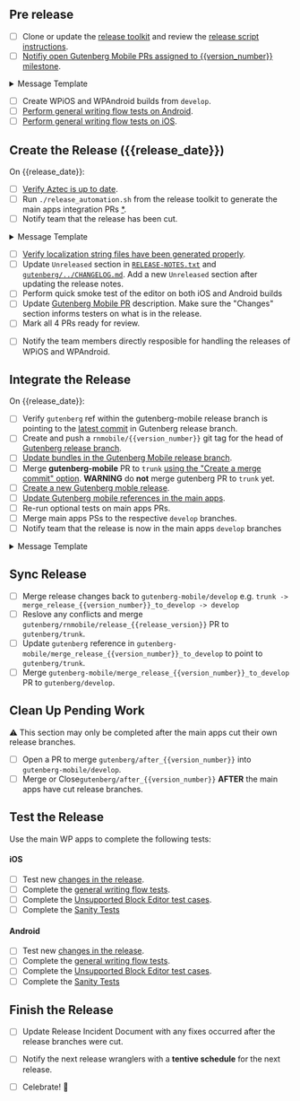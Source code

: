 <!-- Checklist generated by release toolkit -->

<!-- scheduled_release_only -->

## Pre release

- [ ] Clone or update the [release toolkit](https://href.li/?https://github.com/wordpress-mobile/release-toolkit-gutenberg-mobile) and review the [release script instructions](https://github.com/wordpress-mobile/release-toolkit-gutenberg-mobile/blob/develop/Releasing.md).
- [ ] [Notifiy open Gutenberg Mobile PRs assigned to {{version_number}} milestone]({{milestone_url}}).
<details>
<summary>Message Template</summary>
<p>

```markdown
Hello!
We will cut the {{version_number}} release on {{release_date}}.
I plan to circle back and bump this PR to the next milestone then,
but please let me know if you’d rather us work to include this PR in {{version_number}}.
Thanks!
```

</p>
</details>

- [ ] Create WPiOS and WPAndroid builds from `develop`.
- [ ] [Perform general writing flow tests on Android](https://github.com/wordpress-mobile/test-cases/tree/master/test-cases/gutenberg/writing-flow).
- [ ] [Perform general writing flow tests on iOS](https://github.com/wordpress-mobile/test-cases/tree/master/test-cases/gutenberg/writing-flow).

<!-- /scheduled_release_only -->

## Create the Release ({{release_date}})

<!-- scheduled_release_only -->

On {{release_date}}:

<!-- /scheduled_release_only -->

- [ ] [Verify Aztec is up to date](https://github.com/wordpress-mobile/release-toolkit-gutenberg-mobile/blob/develop/Releasing.md#handling-aztec-updates).
- [ ] Run `./release_automation.sh` from the release toolkit to generate the main apps integration PRs [\*](#).
- [ ] Notify team that the release has been cut.
<details>
<summary>Message Template</summary>
<p>

```markdown
⚠️ The gutenberg-mobile {{version_number}} release branches are now cut.
Please do not merge any Gutenberg-related changes into the WPiOS or WPAndroid
develop branches until after the main apps cut their own releases next week.
If you’d like to merge changes now, merge them into the `gutenberg/after_{{version_number}}` branches.
```

</p>
</details>

- [ ] [Verify localization string files have been generated properly](https://github.com/wordpress-mobile/release-toolkit-gutenberg-mobile/blob/develop/Releasing.md).
- [ ] Update `Unreleased` section in [`RELEASE-NOTES.txt`](https://github.com/wordpress-mobile/gutenberg-mobile/blob/develop/RELEASE-NOTES.txt) and [`gutenberg/../CHANGELOG.md`](https://github.com/WordPress/gutenberg/blob/trunk/packages/react-native-editor/CHANGELOG.md). Add a new `Unreleased` section after updating the release notes.
- [ ] Perform quick smoke test of the editor on both iOS and Android builds
- [ ] Update [Gutenberg Mobile PR](https://github.com/wordpress-mobile/gutenberg-mobile/pulls?q=is%3Apr+is%3Aopen+label%3Arelease-process) description. Make sure the "Changes" section informs testers on what is in the release.
- [ ] Mark all 4 PRs ready for review.

<!-- non_scheduled_release_only -->

- [ ] Notify the team members directly resposible for handling the releases of WPiOS and WPAndroid.

<!-- /non_scheduled_release_only -->

<!-- optional_aztec_release -->

<!-- optional_incoming_changes -->

## Integrate the Release

<!-- scheduled_release_only -->

On {{release_date}}:

<!-- /scheduled_release_only -->

- [ ] Verify `gutenberg` ref within the gutenberg-mobile release branch is pointing to the [latest commit](#) in Gutenberg release branch.
- [ ] Create and push a `rnmobile/{{version_number}}` git tag for the head of [Gutenberg release branch](https://github.com/WordPress/gutenberg/branches/all?query=rnmobile%2Frelease).
- [ ] [Update bundles in the Gutenberg Mobile release branch](#).
- [ ] Merge **gutenberg-mobile** PR to `trunk` [using the "Create a merge commit" option](#). **WARNING** do **not** merge gutenberg PR to `trunk` yet.
- [ ] [Create a new Gutenberg moble release](#).
- [ ] [Update Gutenberg mobile references in the main apps](#).
- [ ] Re-run optional tests on main apps PRs.
- [ ] Merge main apps PSs to the respective `develop` branches.
- [ ] Notify team that the release is now in the main apps `develop` branches
<details>
<summary>Message Template</summary>
<p>

```markdown
Hey team. I wanted to let you know that the mobile Gutenberg team has finished integrating
the {{version_number}} Gutenberg release into the WPiOS and WPAndroid `develop` branches.
The integration is ready for the next release cut/build creation when you are available.
Please let me know if you have any questions. Thanks!
```

</p>

</details>

## Sync Release

- [ ] Merge release changes back to `gutenberg-mobile/develop` e.g. `trunk -> merge_release_{{version_number}}_to_develop -> develop`
- [ ] Reslove any conflicts and merge `gutenberg/rnmobile/release_{{release_version}}` PR to `gutenberg/trunk`.
- [ ] Update `gutenberg` reference in `gutenberg-mobile/merge_release_{{version_number}}_to_develop` to point to `gutenberg/trunk`.
- [ ] Merge `gutenberg-mobile/merge_release_{{version_number}}_to_develop` PR to `gutenberg/develop`.

## Clean Up Pending Work

⚠️ This section may only be completed after the main apps cut their own release branches.

- [ ] Open a PR to merge `gutenberg/after_{{version_number}}` into `gutenberg-mobile/develop`.
- [ ] Merge or Close`gutenberg/after_{{version_number}}` **AFTER** the main apps have cut release branches.

## Test the Release

Use the main WP apps to complete the following tests:

#### iOS

- [ ] Test new [changes in the release](https://github.com/wordpress-mobile/gutenberg-mobile/blob/HEAD/RELEASE-NOTES.txt).
- [ ] Complete the [general writing flow tests](https://github.com/wordpress-mobile/test-cases/tree/HEAD/test-cases/gutenberg/writing-flow).
- [ ] Complete the [Unsupported Block Editor test cases](https://github.com/wordpress-mobile/test-cases/blob/HEAD/test-cases/gutenberg/unsupported-block-editing.md#unsupported-block-editing---test-cases).
- [ ] Complete the [Sanity Tests](https://github.com/wordpress-mobile/test-cases/blob/HEAD/test-suites/gutenberg/sanity-test-suites.md)

#### Android

- [ ] Test new [changes in the release](https://github.com/wordpress-mobile/gutenberg-mobile/blob/develop/RELEASE-NOTES.txt).
- [ ] Complete the [general writing flow tests](https://github.com/wordpress-mobile/test-cases/tree/HEAD/test-cases/gutenberg/writing-flow).
- [ ] Complete the [Unsupported Block Editor test cases](https://github.com/wordpress-mobile/test-cases/blob/HEAD/test-cases/gutenberg/unsupported-block-editing.md#unsupported-block-editing---test-cases).
- [ ] Complete the [Sanity Tests](https://href.li/?https://github.com/wordpress-mobile/test-cases/blob/HEAD/test-suites/gutenberg/sanity-test-suites.md)

## Finish the Release

<!-- non_scheduled_release_only -->

- [ ] Update Release Incident Document with any fixes occurred after the release branches were cut.

<!-- /non_scheduled_release_only -->

<!-- scheduled_release_only -->

- [ ] Notify the next release wranglers with a **tentive schedule** for the next release.

<!-- /scheduled_release_only -->

- [ ] Celebrate! 🎉
